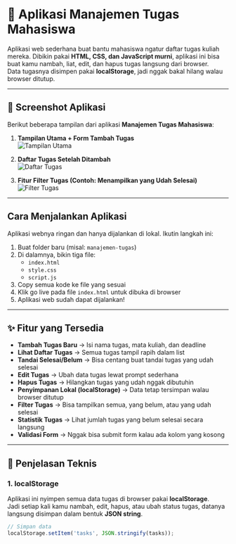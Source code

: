 # 📝 Aplikasi Manajemen Tugas Mahasiswa  

Aplikasi web sederhana buat bantu mahasiswa ngatur daftar tugas kuliah mereka. Dibikin pakai **HTML, CSS, dan JavaScript murni**, aplikasi ini bisa buat kamu nambah, liat, edit, dan hapus tugas langsung dari browser.  
Data tugasnya disimpen pakai **localStorage**, jadi nggak bakal hilang walau browser ditutup.  

---

## 📸 Screenshot Aplikasi  
Berikut beberapa tampilan dari aplikasi **Manajemen Tugas Mahasiswa**:  

1. **Tampilan Utama + Form Tambah Tugas**  
   ![Tampilan Utama](screenshot1.png)

2. **Daftar Tugas Setelah Ditambah**  
   ![Daftar Tugas](screenshot2.png)

3. **Fitur Filter Tugas (Contoh: Menampilkan yang Udah Selesai)**  
   ![Filter Tugas](screenshot3.png)

---

##  Cara Menjalankan Aplikasi  

Aplikasi webnya ringan dan hanya dijalankan di lokal. Ikutin langkah ini:  

1. Buat folder baru (misal: `manajemen-tugas`)  
2. Di dalamnya, bikin tiga file:  
   - `index.html`  
   - `style.css`  
   - `script.js`  
3. Copy semua kode ke file yang sesuai  
4. Klik go live pada file `index.html` untuk dibuka di browser  
5. Aplikasi web sudah dapat dijalankan!

---

## ✨ Fitur yang Tersedia  

- **Tambah Tugas Baru** → Isi nama tugas, mata kuliah, dan deadline  
- **Lihat Daftar Tugas** → Semua tugas tampil rapih dalam list  
- **Tandai Selesai/Belum** → Bisa centang buat tandai tugas yang udah selesai 
- **Edit Tugas** → Ubah data tugas lewat prompt sederhana  
- **Hapus Tugas** → Hilangkan tugas yang udah nggak dibutuhin  
- **Penyimpanan Lokal (localStorage)** → Data tetap tersimpan walau browser ditutup  
- **Filter Tugas** → Bisa tampilkan semua, yang belum, atau yang udah selesai  
- **Statistik Tugas** → Lihat jumlah tugas yang belum selesai secara langsung  
- **Validasi Form** → Nggak bisa submit form kalau ada kolom yang kosong  

---

## 🔧 Penjelasan Teknis  

### 1. localStorage  
Aplikasi ini nyimpen semua data tugas di browser pakai **localStorage**.  
Jadi setiap kali kamu nambah, edit, hapus, atau ubah status tugas, datanya langsung disimpan dalam bentuk **JSON string**.  

```js
// Simpan data
localStorage.setItem('tasks', JSON.stringify(tasks));
